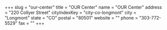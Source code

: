 +++
slug = "our-center"
title = "OUR Center"
name = "OUR Center"
address = "220 Collyer Street"
cityIndexKey = "city-co-longmont"
city = "Longmont"
state = "CO"
postal = "80501"
website = ""
phone = "303-772-5529"
fax = ""
+++
